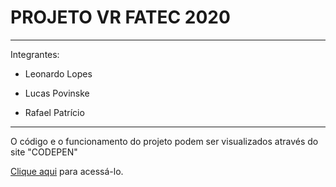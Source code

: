 # PROJETO VR FATEC 2020

---

Integrantes:

- Leonardo Lopes

- Lucas Povinske

- Rafael Patrício

---

O código e o funcionamento do projeto podem ser visualizados através do site "CODEPEN"

[Clique aqui](https://codepen.io/rpatricio/pen/gOPWXEJ) para acessá-lo.

